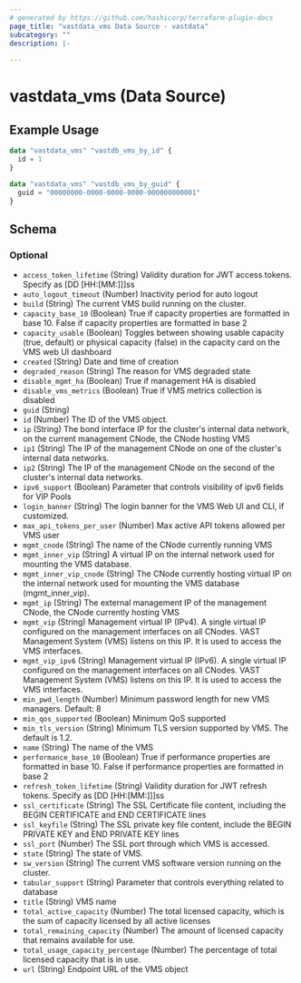 ```yaml
---
# generated by https://github.com/hashicorp/terraform-plugin-docs
page_title: "vastdata_vms Data Source - vastdata"
subcategory: ""
description: |-
  
---
```


# vastdata_vms (Data Source)



## Example Usage

```terraform
data "vastdata_vms" "vastdb_vms_by_id" {
  id = 1
}

data "vastdata_vms" "vastdb_vms_by_guid" {
  guid = "00000000-0000-0000-0000-000000000001"
}
```

<!-- schema generated by tfplugindocs -->
## Schema

### Optional

- `access_token_lifetime` (String) Validity duration for JWT access tokens. Specify as [DD [HH:[MM:]]]ss
- `auto_logout_timeout` (Number) Inactivity period for auto logout
- `build` (String) The current VMS build running on the cluster.
- `capacity_base_10` (Boolean) True if capacity properties are formatted in base 10. False if capacity properties are formatted in base 2
- `capacity_usable` (Boolean) Toggles between showing usable capacity (true, default) or physical capacity (false) in the capacity card on the VMS web UI dashboard
- `created` (String) Date and time of creation
- `degraded_reason` (String) The reason for VMS degraded state
- `disable_mgmt_ha` (Boolean) True if management HA is disabled
- `disable_vms_metrics` (Boolean) True if VMS metrics collection is disabled
- `guid` (String)
- `id` (Number) The ID of the VMS object.
- `ip` (String) The bond interface IP for the cluster's internal data network, on the current management CNode, the CNode hosting VMS
- `ip1` (String) The IP of the management CNode on one of the cluster's internal data networks.
- `ip2` (String) The IP of the management CNode on the second of the cluster's internal data networks.
- `ipv6_support` (Boolean) Parameter that controls visibility of ipv6 fields for VIP Pools
- `login_banner` (String) The login banner for the VMS Web UI and CLI, if customized.
- `max_api_tokens_per_user` (Number) Max active API tokens allowed per VMS user
- `mgmt_cnode` (String) The name of the CNode currently running VMS
- `mgmt_inner_vip` (String) A virtual IP on the internal network used for mounting the VMS database.
- `mgmt_inner_vip_cnode` (String) The CNode currently hosting virtual IP on the internal network used for mounting the VMS database (mgmt_inner_vip).
- `mgmt_ip` (String) The external management IP of the management CNode, the CNode currently hosting VMS
- `mgmt_vip` (String) Management virtual IP (IPv4). A single virtual IP configured on the management interfaces on all CNodes. VAST Management System (VMS) listens on this IP. It is used to access the VMS interfaces.
- `mgmt_vip_ipv6` (String) Management virtual IP (IPv6). A single virtual IP configured on the management interfaces on all CNodes. VAST Management System (VMS) listens on this IP. It is used to access the VMS interfaces.
- `min_pwd_length` (Number) Minimum password length for new VMS managers. Default: 8
- `min_qos_supported` (Boolean) Minimum QoS supported
- `min_tls_version` (String) Minimum TLS version supported by VMS. The default is 1.2.
- `name` (String) The name of the VMS
- `performance_base_10` (Boolean) True if performance properties are formatted in base 10. False if performance properties are formatted in base 2
- `refresh_token_lifetime` (String) Validity duration for JWT refresh tokens. Specify as [DD [HH:[MM:]]]ss
- `ssl_certificate` (String) The SSL Certificate file content, including the BEGIN CERTIFICATE and END CERTIFICATE lines
- `ssl_keyfile` (String) The SSL private key file content, include the BEGIN PRIVATE KEY and END PRIVATE KEY lines
- `ssl_port` (Number) The SSL port through which VMS is accessed.
- `state` (String) The state of VMS.
- `sw_version` (String) The current VMS software version running on the cluster.
- `tabular_support` (String) Parameter that controls everything related to database
- `title` (String) VMS name
- `total_active_capacity` (Number) The total licensed capacity, which is the sum of capacity licensed by all active licenses
- `total_remaining_capacity` (Number) The amount of licensed capacity that remains available for use.
- `total_usage_capacity_percentage` (Number) The percentage of total licensed capacity that is in use.
- `url` (String) Endpoint URL of the VMS object
